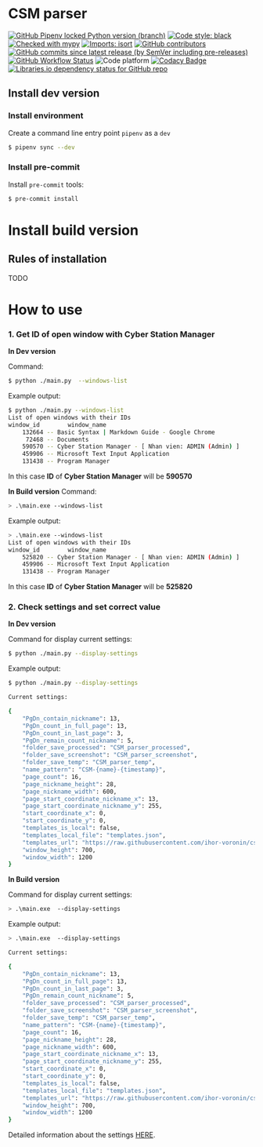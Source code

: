# CSM parser
[![GitHub Pipenv locked Python version (branch)](https://img.shields.io/github/pipenv/locked/python-version/ihor-voronin/csm_parser/master?logo=python&logoColor=FBE072)](https://github.com/ihor-voronin/csm_parser/blob/master/Pipfile)
[![Code style: black](https://img.shields.io/badge/code%20style-black-000000.svg)](https://github.com/psf/black)
[![Checked with mypy](http://www.mypy-lang.org/static/mypy_badge.svg)](http://mypy-lang.org/)
[![Imports: isort](https://img.shields.io/badge/%20imports-isort-%231674b1?style=flat&labelColor=ef8336)](https://pycqa.github.io/isort/)
[![GitHub contributors](https://img.shields.io/github/contributors/ihor-voronin/csm_parser?logo=github)](https://github.com/ihor-voronin/csm_parser/graphs/contributors)
[![GitHub commits since latest release (by SemVer including pre-releases)](https://img.shields.io/github/commits-since/ihor-voronin/csm_parser/latest?include_prereleases&logo=github)](https://github.com/ihor-voronin/csm_parser/releases/latest)
[![GitHub Workflow Status](https://img.shields.io/github/workflow/status/ihor-voronin/csm_parser/CodeQL?label=checks&logo=github)](https://github.com/ihor-voronin/csm_parser/blob/master/.github/workflows/codeql.yml)
![Code platform](https://img.shields.io/badge/platform-windows-blue?logo=windows)
[![Codacy Badge](https://app.codacy.com/project/badge/Grade/0f4fe4e481354b2ab38e2d3385587821)](https://www.codacy.com/gh/ihor-voronin/csm_parser/dashboard?utm_source=github.com&amp;utm_medium=referral&amp;utm_content=ihor-voronin/csm_parser&amp;utm_campaign=Badge_Grade)
[![Libraries.io dependency status for GitHub repo](http://144.217.6.255/librariesio/github/ihor-voronin/csm_parser?logo=python&logoColor=ef8336)](https://libraries.io/github/ihor-voronin/csm_parser)

## Install dev version

### Install environment
Create a command line entry point `pipenv` as a `dev`
```bash
$ pipenv sync --dev 
```

### Install pre-commit

Install `pre-commit` tools:
```bash
$ pre-commit install 
```

# Install build version

## Rules of installation
TODO

# How to use

### 1. Get ID of open window with  Cyber Station Manager

**In Dev version**

Command:
```bash
$ python ./main.py  --windows-list
```
Example output:
```bash
$ python ./main.py --windows-list
List of open windows with their IDs
window_id        window_name
    132664 -- Basic Syntax | Markdown Guide - Google Chrome
     72468 -- Documents
    590570 -- Cyber Station Manager - [ Nhan vien: ADMIN (Admin) ]
    459906 -- Microsoft Text Input Application
    131438 -- Program Manager
```
In this case **ID** of **Cyber Station Manager** will be **590570**

**In Build version**
Command:
```bash
> .\main.exe --windows-list
```
Example output:
```bash
> .\main.exe --windows-list
List of open windows with their IDs
window_id        window_name
    525820 -- Cyber Station Manager - [ Nhan vien: ADMIN (Admin) ]
    459906 -- Microsoft Text Input Application
    131438 -- Program Manager
```
In this case **ID** of **Cyber Station Manager** will be **525820**


### 2. Check settings and set correct value

**In Dev version**

Command for display current settings:
```bash
$ python ./main.py --display-settings
```
Example output:
```bash
$ python ./main.py --display-settings

Current settings:

{
    "PgDn_contain_nickname": 13,
    "PgDn_count_in_full_page": 13,
    "PgDn_count_in_last_page": 3,
    "PgDn_remain_count_nickname": 5,
    "folder_save_processed": "CSM_parser_processed",
    "folder_save_screenshot": "CSM_parser_screenshot",
    "folder_save_temp": "CSM_parser_temp",
    "name_pattern": "CSM-{name}-{timestamp}",
    "page_count": 16,
    "page_nickname_height": 28,
    "page_nickname_width": 600,
    "page_start_coordinate_nickname_x": 13,
    "page_start_coordinate_nickname_y": 255,
    "start_coordinate_x": 0,
    "start_coordinate_y": 0,
    "templates_is_local": false,
    "templates_local_file": "templates.json",
    "templates_url": "https://raw.githubusercontent.com/ihor-voronin/csm_parser/master/templates.json",
    "window_height": 700,
    "window_width": 1200
}
```

**In Build version**

Command for display current settings:
```bash
> .\main.exe  --display-settings
```
Example output:
```bash
> .\main.exe  --display-settings

Current settings:

{
    "PgDn_contain_nickname": 13,
    "PgDn_count_in_full_page": 13,
    "PgDn_count_in_last_page": 3,
    "PgDn_remain_count_nickname": 5,
    "folder_save_processed": "CSM_parser_processed",
    "folder_save_screenshot": "CSM_parser_screenshot",
    "folder_save_temp": "CSM_parser_temp",
    "name_pattern": "CSM-{name}-{timestamp}",
    "page_count": 16,
    "page_nickname_height": 28,
    "page_nickname_width": 600,
    "page_start_coordinate_nickname_x": 13,
    "page_start_coordinate_nickname_y": 255,
    "start_coordinate_x": 0,
    "start_coordinate_y": 0,
    "templates_is_local": false,
    "templates_local_file": "templates.json",
    "templates_url": "https://raw.githubusercontent.com/ihor-voronin/csm_parser/master/templates.json",
    "window_height": 700,
    "window_width": 1200
}
```

Detailed information about the settings [HERE](https://todo.com).

